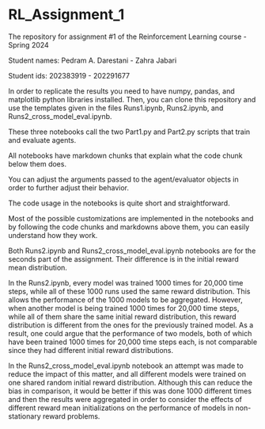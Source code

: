 # RL_Assignment_1
The repository for assignment #1 of the Reinforcement Learning course - Spring 2024

Student names: Pedram A. Darestani - Zahra Jabari

Student ids:   202383919           - 202291677

In order to replicate the results you need to have numpy, pandas, and matplotlib python libraries installed. Then, you can clone this repository and use the templates given in the files Runs1.ipynb, Runs2.ipynb, and Runs2_cross_model_eval.ipynb.

These three notebooks call the two Part1.py and Part2.py scripts that train and evaluate agents.

All notebooks have markdown chunks that explain what the code chunk below them does.

You can adjust the arguments passed to the agent/evaluator objects in order to further adjust their behavior.

The code usage in the notebooks is quite short and straightforward.

Most of the possible customizations are implemented in the notebooks and by following the code chunks and markdowns above them, you can easily understand how they work.

Both Runs2.ipynb and Runs2_cross_model_eval.ipynb notebooks are for the seconds part of the assignment. Their difference is in the initial reward mean distribution.

In the Runs2.ipynb, every model was trained 1000 times for 20,000 time steps, while all of these 1000 runs used the same reward distribution.
This allows the performance of the 1000 models to be aggregated. However, when another model is being trained 1000 times for 20,000 time steps, while all of them
share the same initial reward distribution, this reward distribution is different from the ones for the previously trained model. As a result, one could argue
that the performance of two models, both of which have been trained 1000 times for 20,000 time steps each, is not comparable since they had different initial
reward distributions. 

In the Runs2_cross_model_eval.ipynb notebook an attempt was made to reduce the impact of this matter, and all different models were trained on one shared
random initial reward distribution. Although this can reduce the bias in comparison, it would be better if this was done 1000 different times and then the
results were aggregated in order to consider the effects of different reward mean initializations on the performance of models in non-stationary reward problems.
